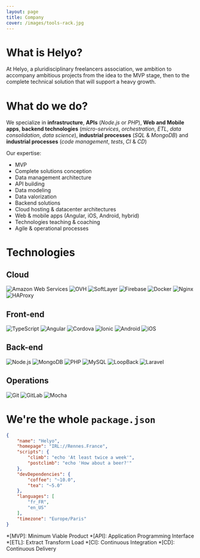 ```yaml
---
layout: page
title: Company
cover: /images/tools-rack.jpg
---
```


# What is Helyo?

At Helyo, a pluridisciplinary freelancers association, we ambition to accompany ambitious projects from the idea to the MVP stage, then to the complete technical solution that will support a heavy growth.

# What do we do?

We specialize in **infrastructure**, **APIs** (*Node.js* or *PHP*), **Web and Mobile apps**, **backend technologies** (*micro-services*, *orchestration*, *ETL*, *data consolidation*, *data science*), **industrial processes** (*SQL* & *MongoDB*) and **industrial processes** (*code management*, *tests*, *CI* & *CD*)

Our expertise:

* MVP
* Complete solutions conception
* Data management architecture
* API building
* Data modeling
* Data valorization
* Backend solutions
* Cloud hosting & datacenter architectures
* Web & mobile apps (Angular, iOS, Android, hybrid)
* Technologies teaching & coaching
* Agile & operational processes

# Technologies

## Cloud

<p class="logos-list">
	<img alt="Amazon Web Services" src="{{ '/images/logos/aws.svg' | relative_url }}">
	<img alt="OVH" src="{{ '/images/logos/ovh.svg' | relative_url }}">
	<img alt="SoftLayer" src="{{ '/images/logos/softlayer.svg' | relative_url }}">
	<img alt="Firebase" src="{{ '/images/logos/firebase.svg' | relative_url }}">
	<img alt="Docker" src="{{ '/images/logos/docker.svg' | relative_url }}">
	<img alt="Nginx" src="{{ '/images/logos/nginx.svg' | relative_url }}">
	<img alt="HAProxy" src="{{ '/images/logos/haproxy.svg' | relative_url }}">
</p>

## Front-end

<p class="logos-list">
	<img alt="TypeScript" src="{{ '/images/logos/typescript.svg' | relative_url }}">
	<img alt="Angular" src="{{ '/images/logos/angular.svg' | relative_url }}">
	<img alt="Cordova" src="{{ '/images/logos/cordova.svg' | relative_url }}">
	<img alt="Ionic" src="{{ '/images/logos/ionic.svg' | relative_url }}">
	<img alt="Android" src="{{ '/images/logos/android.svg' | relative_url }}">
	<img alt="iOS" src="{{ '/images/logos/apple.svg' | relative_url }}">
</p>

## Back-end

<p class="logos-list">
	<img alt="Node.js" src="{{ '/images/logos/nodejs.svg' | relative_url }}">
	<img alt="MongoDB" src="{{ '/images/logos/mongodb.svg' | relative_url }}">
	<img alt="PHP" src="{{ '/images/logos/php.svg' | relative_url }}">
	<img alt="MySQL" src="{{ '/images/logos/mysql.svg' | relative_url }}">
	<img alt="LoopBack" src="{{ '/images/logos/loopback.svg' | relative_url }}">
	<img alt="Laravel" src="{{ '/images/logos/laravel.svg' | relative_url }}">
</p>

## Operations

<p class="logos-list">
	<img alt="Git" src="{{ '/images/logos/git.svg' | relative_url }}">
	<img alt="GitLab" src="{{ '/images/logos/gitlab.svg' | relative_url }}">
	<img alt="Mocha" src="{{ '/images/logos/mocha.svg' | relative_url }}">
</p>

# We're the whole `package.json`

```json
{
	"name": "Helyo",
	"homepage": "IRL://Rennes.France",
	"scripts": {
		"climb": "echo 'At least twice a week'",
		"postclimb": "echo 'How about a beer?'"
	},
	"devDependencies": {
		"coffee": "~10.0",
		"tea": "~5.0"
	},
	"languages": [
		"fr_FR",
		"en_US"
	],
	"timezone": "Europe/Paris"
}
```

*[MVP]: Minimum Viable Product
*[API]: Application Programming Interface
*[ETL]: Extract Transform Load
*[CI]: Continuous Integration
*[CD]: Continuous Delivery
